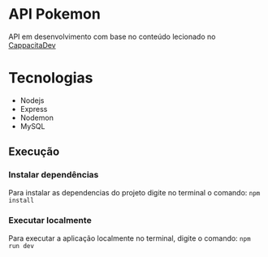 #  API Pokemon

API em desenvolvimento com base no conteúdo lecionado no [CappacitaDev]()


# Tecnologias

- Nodejs
- Express
- Nodemon
- MySQL

## Execução 

### Instalar dependências
Para instalar as dependencias do projeto digite no terminal o comando: `npm install`

### Executar localmente
Para executar a aplicação localmente no terminal, digite o comando: `npm run dev`
